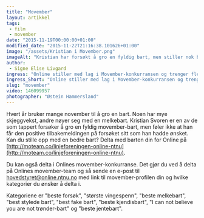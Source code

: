 ```yaml
---
title: "Movember"
layout: artikkel 
tags: 
 - film
 - movember
date: "2015-11-19T00:00:00+01:00"
modified_date: "2015-11-22T21:16:38.101626+01:00"
image: "/assets/Kristian i Movember.png"
imageAlt: "Kristian har forsøkt å gro en fyldig bart, men stiller nok bedre i klassen \"Beste forsøk\"."
author:
 - Signe Elise Livgard
ingress: "Online stiller med lag i Movember-konkurransen og trenger flere barter!"
ingress_Short: "Online stiller med lag i Movember-konkurransen og trenger flere barter!"
slug: "movember"
video: 146099957
photographer: "Østein Hammersland"
---
```

Hvert år bruker mange november til å gro en bart. Noen har mye skjeggvekst, andre nøyer seg med en melkebart. Kristian Svoren er en av de som tappert forsøker å gro en fyldig movember-bart, men føler ikke at han får den positive tilbakemeldingen på forsøket sitt som han hadde ønsket. Kan du stille opp med en bedre bart? Delta med barten din for Online på [http://moteam.co/linjeforeningen-online-ntnu](http://moteam.co/linjeforeningen-online-ntnu).

Du kan også delta i Onlines movember-konkurranse. Det gjør du ved å delta på Onlines movember-team og så sende en e-post til hovedstyret@online.ntnu.no med link til movember-profilen din og hvilke kategorier du ønsker å delta i. 

Kategoriene er "beste forsøk", "største vingespenn", "beste melkebart", "best stylede bart", "best fake bart", "beste kjendisbart", "I can not believe you are not trønder-bart" og "beste jentebart".